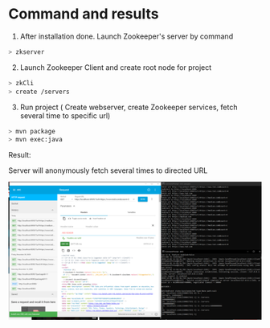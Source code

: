 # Command and results

1) After installation done. Launch Zookeeper's server by command

```sh
> zkserver
```

2) Launch Zookeeper Client and create root node for project

```sh
> zkCli
> create /servers
```

3) Run project ( Create webserver, create Zookeeper services, fetch several time to specific url)

```sh
> mvn package
> mvn exec:java
```

Result:

Server will anonymously fetch several times to directed URL

![alt text](https://github.com/datnguyen79198/parallel_programming/blob/main/lab6/assert/1.PNG)

